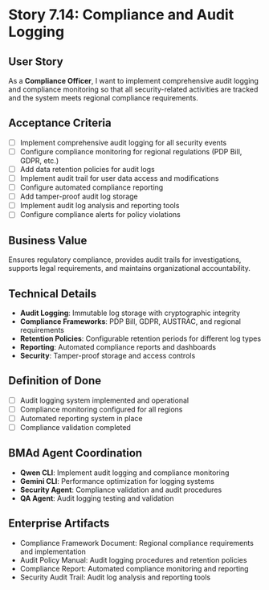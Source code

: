 # Story 7.14: Compliance and Audit Logging

## User Story

As a **Compliance Officer**, I want to implement comprehensive audit logging and compliance monitoring so that all security-related activities are tracked and the system meets regional compliance requirements.

## Acceptance Criteria

- [ ] Implement comprehensive audit logging for all security events
- [ ] Configure compliance monitoring for regional regulations (PDP Bill, GDPR, etc.)
- [ ] Add data retention policies for audit logs
- [ ] Implement audit trail for user data access and modifications
- [ ] Configure automated compliance reporting
- [ ] Add tamper-proof audit log storage
- [ ] Implement audit log analysis and reporting tools
- [ ] Configure compliance alerts for policy violations

## Business Value

Ensures regulatory compliance, provides audit trails for investigations, supports legal requirements, and maintains organizational accountability.

## Technical Details

- **Audit Logging**: Immutable log storage with cryptographic integrity
- **Compliance Frameworks**: PDP Bill, GDPR, AUSTRAC, and regional requirements
- **Retention Policies**: Configurable retention periods for different log types
- **Reporting**: Automated compliance reports and dashboards
- **Security**: Tamper-proof storage and access controls

## Definition of Done

- [ ] Audit logging system implemented and operational
- [ ] Compliance monitoring configured for all regions
- [ ] Automated reporting system in place
- [ ] Compliance validation completed

## BMAd Agent Coordination

- **Qwen CLI**: Implement audit logging and compliance monitoring
- **Gemini CLI**: Performance optimization for logging systems
- **Security Agent**: Compliance validation and audit procedures
- **QA Agent**: Audit logging testing and validation

## Enterprise Artifacts

- Compliance Framework Document: Regional compliance requirements and implementation
- Audit Policy Manual: Audit logging procedures and retention policies
- Compliance Report: Automated compliance monitoring and reporting
- Security Audit Trail: Audit log analysis and reporting tools
